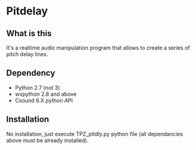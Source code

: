 # Pitdelay

## What is this
It's a realtime audio manipulation program that allows to create a series of pitch delay lines.

## Dependency
- Python 2.7 (not 3)
- wxpython 2.8 and above
- Csound 6.X python API

## Installation
No installation, just execute TPZ_pitdly.py python file (all dependancies above must be already installed).
